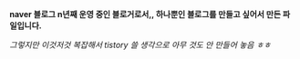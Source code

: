 <b> naver 블로그 n년째 운영 중인 블로거로서,, 하나뿐인 블로그를 만들고 싶어서 만든 파일입니다.</b><br>

_그렇지만 이것저것 복잡해서 tistory 쓸 생각으로 아무 것도 안 만들어 놓음 ㅎㅎ_ 